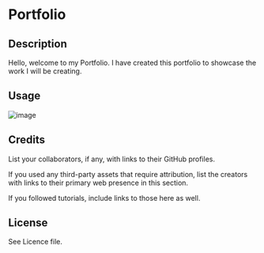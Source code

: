 # Portfolio

## Description

Hello, welcome to my Portfolio. I have created this portfolio to showcase the work I will be creating.

## Usage

![image](https://user-images.githubusercontent.com/119757179/208496167-1c46372b-93d5-414d-974d-a9c91ecee8e8.png)


## Credits

List your collaborators, if any, with links to their GitHub profiles.

If you used any third-party assets that require attribution, list the creators with links to their primary web presence in this section.

If you followed tutorials, include links to those here as well.

## License

See Licence file.
